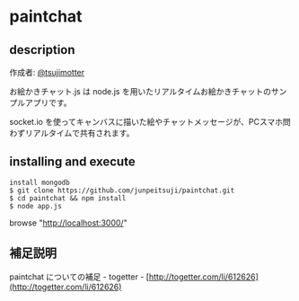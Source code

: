 paintchat
=========

## description
作成者: [@tsujimotter](https://twitter.com/tsujimotter)

お絵かきチャット.js は node.js を用いたリアルタイムお絵かきチャットのサンプルアプリです。

socket.io を使ってキャンバスに描いた絵やチャットメッセージが、PCスマホ問わずリアルタイムで共有されます。

## installing and execute
    install mongodb
    $ git clone https://github.com/junpeitsuji/paintchat.git
    $ cd paintchat && npm install
    $ node app.js

browse "[http://localhost:3000/](http://localhost:3000/)"

## 補足説明
paintchat についての補足 - togetter - [http://togetter.com/li/612626](http://togetter.com/li/612626)
